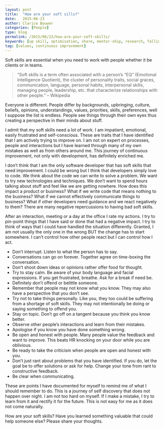 ```yaml
---
layout: post
title:  "How are your soft sills?"
date:   2015-06-23
author: Clarice Bouwer
categories: [People]
type: blog
permalink: /2015/06/23/how-are-your-soft-skills/
keywords: [up skill, optimisation, share, mentor-ship, research, falling behind]
tag: [values, continuous improvement]
---
```


Soft skills are essential when you need to work with people whether it be clients or in teams.

> “Soft skills is a term often associated with a person’s “EQ” (Emotional Intelligence Quotient), the cluster of personality traits, social graces, communication, language, personal habits, interpersonal skills, managing people, leadership, etc. that characterize relationships with other people.” – Wikipedia

Everyone is different. People differ by backgrounds, upbringing, culture, beliefs, opinions, understandings, values, priorities, skills, preferences, well I suppose the list is endless. People see things through their own eyes thus creating a perspective in their minds about stuff.

I admit that my soft skills need a lot of work. I am impatient, emotional, easily frustrated and self-conscious. These are traits that I have identified that I am actively trying to improve on. I am not on expert on processes, people and interactions but I have learned through many of my own mistakes as well as from others around me. This journey of continuous improvement, not only with development, has definitely enriched me.

I don’t think that I am the only software developer that has soft skills that need improvement. I could be wrong but I think that developers simply love to code. We think about the code we can write to solve a problem. We want to try new technologies and techniques. We don’t want to spend hours talking about stuff and feel like we are getting nowhere. How does this impact a product or business? What if we write code that means nothing to the business? What if we cannot effectively communicate things to business? What if other developers need guidance and we react negatively to them? There are many negative repercussions to having bad soft skills.

After an interaction, meeting or a day at the office I rate my actions. I try to pin-point things that I have said or done that had a negative impact. I try to think of ways that I could have handled the situation differently. Granted, I am not usually the only one in the wrong BUT the change has to start somewhere. I can’t control how other people react but I can control how I act.

- Don’t interrupt. Listen to what the person has to say.
- Conversations can go on forever. Together agree on time-boxing the conversation.
- Don’t shoot down ideas or opinions rather offer food for thought.
- Try to stay calm. Be aware of your body language and facial expressions. If you get frustrated, breathe. Ask for a break if need be.
- Definitely don’t offend or belittle someone.
- Remember that people may not know what you know. They may also have a perspective that you don’t see.
- Try not to take things personally. Like you, they too could be suffering from a shortage of soft skills. They may not intentionally be doing or saying something to offend you.
- Stay on topic. Don’t go off on a tangent because you think you know better.
- Observe other people’s interactions and learn from their mistakes.
- Apologise if you know you have done something wrong.
- Be open and honest with people. Many people value the feedback and want to improve. This beats HR knocking on your door while you are oblivious.
- Be ready to take the criticism when people are open and honest with you.
- Don’t just rant about problems that you have identified. If you do, let the goal be to offer solutions or ask for help. Change your tone from rant to constructive feedback.
- Be clear when communicating.

These are points I have documented for myself to remind me of what I should remember to do. This is a journey of self discovery that does not happen over night. I am not too hard on myself. If I make a mistake, I try to learn from it and rectify it for the future. This is not easy for me as it does not come naturally.

How are your soft skills? Have you learned something valuable that could help someone else? Please share your thoughts.
